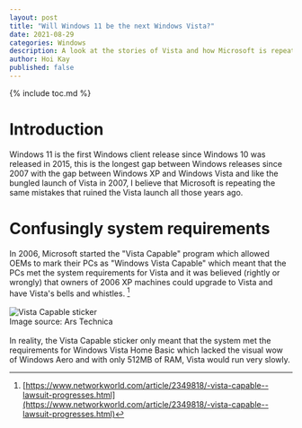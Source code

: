 ```yaml
---
layout: post
title: "Will Windows 11 be the next Windows Vista?"
date: 2021-08-29
categories: Windows
description: A look at the stories of Vista and how Microsoft is repeating the same mistakes.
author: Hoi Kay
published: false
---
```

{% include toc.md %}

# Introduction 
Windows 11 is the first Windows client release since Windows 10 was released in 2015, this is the longest gap between Windows releases since 2007 with the gap between Windows XP and Windows Vista and like the bungled launch of Vista in 2007, I believe that Microsoft is repeating the same mistakes that ruined the Vista launch all those years ago.

# Confusingly system requirements
In 2006, Microsoft started the "Vista Capable" program which allowed OEMs to mark their PCs as "Windows Vista Capable" which meant that the PCs met the system requirements for Vista and it was believed (rightly or wrongly) that owners of 2006 XP machines could upgrade to Vista and have Vista's bells and whistles. [^1] <br>
<br>
![Vista Capable sticker](https://cdn.arstechnica.net/wp-content/uploads/archive/news.media/vista_capable.jpg) <br>
Image source: Ars Technica <br>
<br>
In reality, the Vista Capable sticker only meant that the system met the requirements for Windows Vista Home Basic which lacked the visual wow of Windows Aero and with only 512MB of RAM, Vista would run very slowly.

[^1]: [https://www.networkworld.com/article/2349818/-vista-capable--lawsuit-progresses.html](https://www.networkworld.com/article/2349818/-vista-capable--lawsuit-progresses.html)